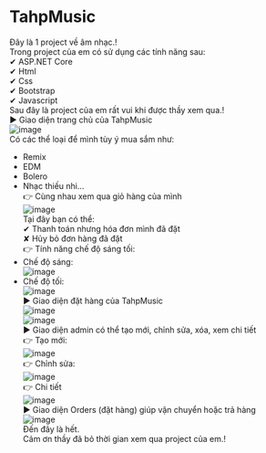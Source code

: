 # TahpMusic
Đây là 1 project về âm nhạc.!<br/>
Trong project của em có sử dụng các tính năng sau: <br/>
✔ ASP.NET Core<br/>
✔ Html<br/>
✔ Css<br/>
✔ Bootstrap<br/>
✔ Javascript<br/>
Sau đây là project của em rất vui khi được thầy xem qua.!<br/>
▶ Giao diện trang chủ của TahpMusic<br/>
![image](https://user-images.githubusercontent.com/94781375/173362022-b221cd05-2178-4cce-be2c-5041b2c92570.png)<br/>
Có các thể loại để mình tùy ý mua sắm như:<br/>
- Remix<br/>
- EDM<br/>
- Bolero<br/>
- Nhạc thiếu nhi...<br/>
👉 Cùng nhau xem qua giỏ hàng của mình<br/>
![image](https://user-images.githubusercontent.com/94781375/173362332-85cfa830-1a6c-4384-928b-3eb9c467ee39.png) <br/>
Tại đây bạn có thể:<br/>
✔ Thanh toán nhưng hóa đơn mình đã đặt<br/>
✘ Hủy bỏ đơn hàng đã đặt <br/>
👉 Tính năng chế độ sáng tối:<br/>
- Chế độ sáng:<br/>
![image](https://user-images.githubusercontent.com/94781375/173363938-a654f511-6262-43b0-9c6b-bb7f2cf88ccf.png)<br/>
- Chế độ tối: <br/>
![image](https://user-images.githubusercontent.com/94781375/173364024-9dcab758-ea48-4a60-a598-a66dfbbcce66.png)<br/>
▶ Giao diện đặt hàng của TahpMusic<br/>
![image](https://user-images.githubusercontent.com/94781375/173365269-cf2b2cf6-8039-4130-95d3-daeae2999545.png)<br/>
![image](https://user-images.githubusercontent.com/94781375/173365539-7b7a66b7-1970-45b9-8cd1-2c8b9c9021a9.png)<br/>
▶ Giao diện admin có thể tạo mới, chỉnh sửa, xóa, xem chi tiết<br/>
👉 Tạo mới:<br/>
![image](https://user-images.githubusercontent.com/94781375/173366502-aa33aed9-3dbb-40b9-b5f9-a7026f6d7010.png)<br/>
👉 Chỉnh sửa:<br/>
![image](https://user-images.githubusercontent.com/94781375/173366582-df92cfec-9271-4d47-a5b3-6ee83d1a8562.png)<br/>
👉 Chi tiết<br/>
![image](https://user-images.githubusercontent.com/94781375/173366680-63f2acb2-1a5a-4a52-a4ff-968e4da444cf.png)<br/>
▶ Giao diện Orders (đặt hàng) giúp vận chuyển hoặc trả hàng<br/>
![image](https://user-images.githubusercontent.com/94781375/173366093-44ac9bbe-a303-46b9-afa5-02381415b834.png)<br/>
Đến đây là hết.<br/>
Cảm ơn thầy đã bỏ thời gian xem qua project của em.!<br/>







